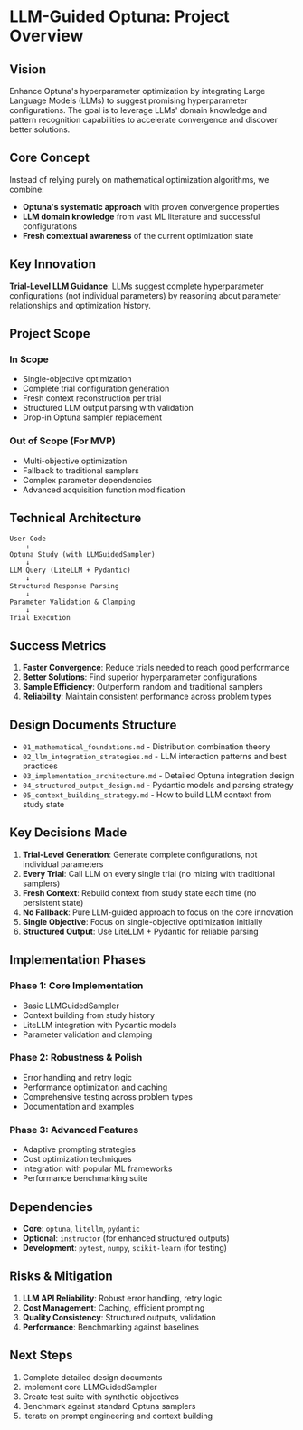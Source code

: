 # LLM-Guided Optuna: Project Overview

## Vision

Enhance Optuna's hyperparameter optimization by integrating Large Language Models (LLMs) to suggest promising hyperparameter configurations. The goal is to leverage LLMs' domain knowledge and pattern recognition capabilities to accelerate convergence and discover better solutions.

## Core Concept

Instead of relying purely on mathematical optimization algorithms, we combine:
- **Optuna's systematic approach** with proven convergence properties
- **LLM domain knowledge** from vast ML literature and successful configurations
- **Fresh contextual awareness** of the current optimization state

## Key Innovation

**Trial-Level LLM Guidance**: LLMs suggest complete hyperparameter configurations (not individual parameters) by reasoning about parameter relationships and optimization history.

## Project Scope

### In Scope
- Single-objective optimization
- Complete trial configuration generation
- Fresh context reconstruction per trial
- Structured LLM output parsing with validation
- Drop-in Optuna sampler replacement

### Out of Scope (For MVP)
- Multi-objective optimization
- Fallback to traditional samplers
- Complex parameter dependencies
- Advanced acquisition function modification

## Technical Architecture

```
User Code
    ↓
Optuna Study (with LLMGuidedSampler)
    ↓
LLM Query (LiteLLM + Pydantic)
    ↓
Structured Response Parsing
    ↓
Parameter Validation & Clamping
    ↓
Trial Execution
```

## Success Metrics

1. **Faster Convergence**: Reduce trials needed to reach good performance
2. **Better Solutions**: Find superior hyperparameter configurations
3. **Sample Efficiency**: Outperform random and traditional samplers
4. **Reliability**: Maintain consistent performance across problem types

## Design Documents Structure

- `01_mathematical_foundations.md` - Distribution combination theory
- `02_llm_integration_strategies.md` - LLM interaction patterns and best practices
- `03_implementation_architecture.md` - Detailed Optuna integration design
- `04_structured_output_design.md` - Pydantic models and parsing strategy
- `05_context_building_strategy.md` - How to build LLM context from study state

## Key Decisions Made

1. **Trial-Level Generation**: Generate complete configurations, not individual parameters
2. **Every Trial**: Call LLM on every single trial (no mixing with traditional samplers)
3. **Fresh Context**: Rebuild context from study state each time (no persistent state)
4. **No Fallback**: Pure LLM-guided approach to focus on the core innovation
5. **Single Objective**: Focus on single-objective optimization initially
6. **Structured Output**: Use LiteLLM + Pydantic for reliable parsing

## Implementation Phases

### Phase 1: Core Implementation
- Basic LLMGuidedSampler
- Context building from study history
- LiteLLM integration with Pydantic models
- Parameter validation and clamping

### Phase 2: Robustness & Polish
- Error handling and retry logic
- Performance optimization and caching
- Comprehensive testing across problem types
- Documentation and examples

### Phase 3: Advanced Features
- Adaptive prompting strategies
- Cost optimization techniques
- Integration with popular ML frameworks
- Performance benchmarking suite

## Dependencies

- **Core**: `optuna`, `litellm`, `pydantic`
- **Optional**: `instructor` (for enhanced structured outputs)
- **Development**: `pytest`, `numpy`, `scikit-learn` (for testing)

## Risks & Mitigation

1. **LLM API Reliability**: Robust error handling, retry logic
2. **Cost Management**: Caching, efficient prompting
3. **Quality Consistency**: Structured outputs, validation
4. **Performance**: Benchmarking against baselines

## Next Steps

1. Complete detailed design documents
2. Implement core LLMGuidedSampler
3. Create test suite with synthetic objectives
4. Benchmark against standard Optuna samplers
5. Iterate on prompt engineering and context building